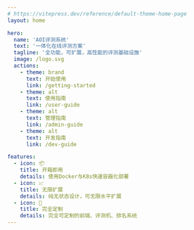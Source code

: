```yaml
---
# https://vitepress.dev/reference/default-theme-home-page
layout: home

hero:
  name: 'AOI评测系统'
  text: '一体化在线评测方案'
  tagline: '全功能，可扩展，高性能的评测基础设施'
  image: /logo.svg
  actions:
    - theme: brand
      text: 开始使用
      link: /getting-started
    - theme: alt
      text: 使用指南
      link: /user-guide
    - theme: alt
      text: 管理指南
      link: /admin-guide
    - theme: alt
      text: 开发指南
      link: /dev-guide

features:
  - icon: 📦
    title: 开箱即用
    details: 使用Docker与K8s快速容器化部署
  - icon: 📈
    title: 无限扩展
    details: 纯无状态设计，可无限水平扩展
  - icon: 🎨
    title: 完全定制
    details: 完全可定制的前端、评测机、排名系统
---
```


